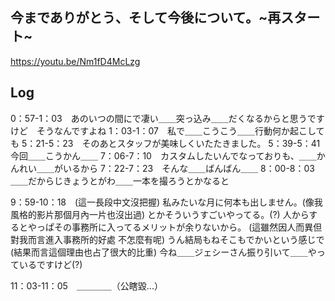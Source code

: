 ## 今までありがとう、そして今後について。~再スタート~
https://youtu.be/Nm1fD4McLzg

## Log
0：57-1：03　あのいつの間にで凄い＿＿突っ込み＿＿だくなるからと思うですけど　そうなんですよね
1：03-1：07　私で＿＿こうこう＿＿行動何か起こしても
5：21-5：23　そのあとスタッフが美味しくいたたきました。
5：39-5：41　今回＿＿こうかん＿＿
7：06-7：10　カスタムしたいんでなっておりも、＿＿かんれい＿＿がいるから
7：22-7：23　そんな＿＿ばんばん＿＿
8：00-8：03　＿＿だからじきょうとがわ＿＿一本を撮ろうとかなると

9：59-10：18　(這一長段中文沒把握)
私みたいな月に何本も出しません。(像我風格的影片那個月內一片也沒出過)
とかそういうすごいやってる。(?)
人からするとやっぱその事務所に入ってるメリットが余りないから。
(這雖然因人而異但對我而言進入事務所的好處 不怎麼有呢)
うん結局もねそこもでかいという感じで(結果而言這個理由也占了很大的比重)
今ね＿＿ジェシーさん振り引いて＿＿やっているですけど(?)

11：03-11：05　＿＿＿＿（公瞎毀...）

